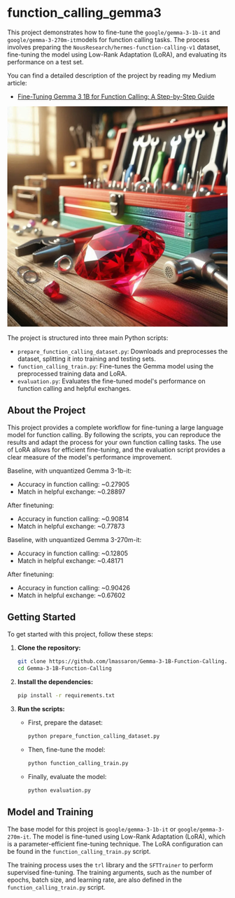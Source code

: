 # function_calling_gemma3

This project demonstrates how to fine-tune the `google/gemma-3-1b-it` and `google/gemma-3-270m-it`models for function calling tasks. The process involves preparing the `NousResearch/hermes-function-calling-v1` dataset, fine-tuning the model using Low-Rank Adaptation (LoRA), and evaluating its performance on a test set.

You can find a detailed description of the project by reading my Medium article:
* [Fine-Tuning Gemma 3 1B for Function Calling: A Step-by-Step Guide](https://medium.com/@lucamassaron/fine-tuning-gemma-3-1b-for-function-calling-a-step-by-step-guide-66a613352f99)

![Function calling as a toolbox](./toolbox.png)

The project is structured into three main Python scripts:

*   `prepare_function_calling_dataset.py`: Downloads and preprocesses the dataset, splitting it into training and testing sets.
*   `function_calling_train.py`: Fine-tunes the Gemma model using the preprocessed training data and LoRA.
*   `evaluation.py`: Evaluates the fine-tuned model's performance on function calling and helpful exchanges.

## About the Project

This project provides a complete workflow for fine-tuning a large language model for function calling. By following the scripts, you can reproduce the results and adapt the process for your own function calling tasks. The use of LoRA allows for efficient fine-tuning, and the evaluation script provides a clear measure of the model's performance improvement.

Baseline, with unquantized Gemma 3-1b-it:

* Accuracy in function calling: ~0.27905
* Match in helpful exchange: ~0.28897

After finetuning:
* Accuracy in function calling: ~0.90814
* Match in helpful exchange: ~0.77873

Baseline, with unquantized Gemma 3-270m-it:

* Accuracy in function calling: ~0.12805
* Match in helpful exchange: ~0.48171

After finetuning:
* Accuracy in function calling: ~0.90426
* Match in helpful exchange: ~0.67602


## Getting Started

To get started with this project, follow these steps:

1.  **Clone the repository:**

    ```bash
    git clone https://github.com/lmassaron/Gemma-3-1B-Function-Calling.git
    cd Gemma-3-1B-Function-Calling
    ```

2.  **Install the dependencies:**

    ```bash
    pip install -r requirements.txt
    ```

3.  **Run the scripts:**

    *   First, prepare the dataset:

        ```bash
        python prepare_function_calling_dataset.py
        ```

    *   Then, fine-tune the model:

        ```bash
        python function_calling_train.py
        ```

    *   Finally, evaluate the model:

        ```bash
        python evaluation.py
        ```

## Model and Training

The base model for this project is `google/gemma-3-1b-it` or `google/gemma-3-270m-it`. The model is fine-tuned using Low-Rank Adaptation (LoRA), which is a parameter-efficient fine-tuning technique. The LoRA configuration can be found in the `function_calling_train.py` script.

The training process uses the `trl` library and the `SFTTrainer` to perform supervised fine-tuning. The training arguments, such as the number of epochs, batch size, and learning rate, are also defined in the `function_calling_train.py` script.
